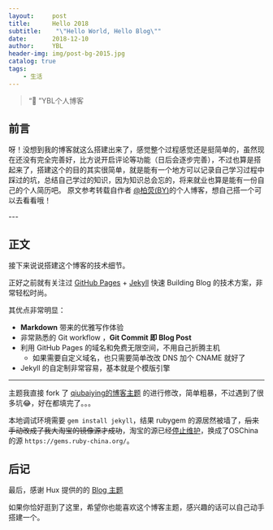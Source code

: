 ```yaml
---
layout:     post
title:      Hello 2018
subtitle:    "\"Hello World, Hello Blog\""
date:       2018-12-10
author:     YBL
header-img: img/post-bg-2015.jpg
catalog: true
tags:
    - 生活
---
```


> “🙉 ”YBL个人博客


## 前言
呀！没想到我的博客就这么搭建出来了，感觉整个过程感觉还是挺简单的，虽然现在还没有完全完善好，比方说开启评论等功能（日后会逐步完善），不过也算是搭起来了，搭建这个的目的其实很简单，就是能有一个地方可以记录自己学习过程中踩过的坑，总结自己学过的知识，因为知识总会忘的，将来就业也算是能有一份自己的个人简历吧。
原文参考转载自作者 [@柏荧(BY)](http://github.com/qiubaiying)的个人博客，想自己搭一个可以去看看哦！



<p id = "build"></p>
---

## 正文

接下来说说搭建这个博客的技术细节。  

正好之前就有关注过 [GitHub Pages](https://pages.github.com/) + [Jekyll](http://jekyllrb.com/) 快速 Building Blog 的技术方案，非常轻松时尚。

其优点非常明显：

* **Markdown** 带来的优雅写作体验
* 非常熟悉的 Git workflow ，**Git Commit 即 Blog Post**
* 利用 GitHub Pages 的域名和免费无限空间，不用自己折腾主机
	* 如果需要自定义域名，也只需要简单改改 DNS 加个 CNAME 就好了 
* Jekyll 的自定制非常容易，基本就是个模版引擎



---


主题我直接 fork 了 [qiubaiying的博客主题](https://qiubaiying.top/) 的进行修改，简单粗暴，不过遇到了很多坑😂，好在都填完了。。。

本地调试环境需要 `gem install jekyll`，结果 rubygem 的源居然被墙了，~~后来手动改成了我大淘宝的镜像源才成功~~，淘宝的源已经[停止维护](https://gems.ruby-china.org/)，换成了OSChina的源 `https://gems.ruby-china.org/`。


## 后记

最后，感谢 Hux 提供的的 [Blog 主题](https://github.com/Huxpro/huxpro.github.io)

如果你恰好逛到了这里，希望你也能喜欢这个博客主题，感兴趣的话可以自己动手搭建一个。




